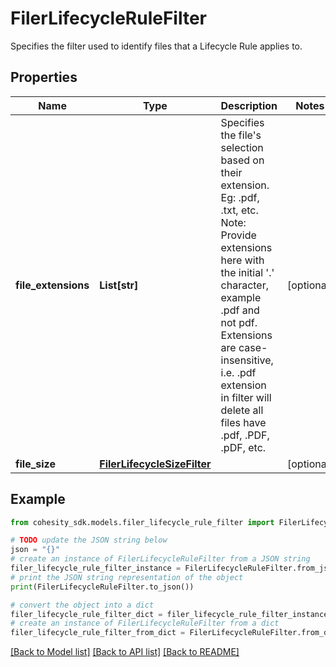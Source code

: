 # FilerLifecycleRuleFilter

Specifies the filter used to identify files that a Lifecycle Rule applies to.

## Properties

Name | Type | Description | Notes
------------ | ------------- | ------------- | -------------
**file_extensions** | **List[str]** | Specifies the file&#39;s selection based on their extension. Eg: .pdf, .txt, etc. Note: Provide extensions here with the initial &#39;.&#39; character, example .pdf and not pdf. Extensions are case-insensitive, i.e. .pdf extension in filter will delete all files have .pdf, .PDF, .pDF, etc. | [optional] 
**file_size** | [**FilerLifecycleSizeFilter**](FilerLifecycleSizeFilter.md) |  | [optional] 

## Example

```python
from cohesity_sdk.models.filer_lifecycle_rule_filter import FilerLifecycleRuleFilter

# TODO update the JSON string below
json = "{}"
# create an instance of FilerLifecycleRuleFilter from a JSON string
filer_lifecycle_rule_filter_instance = FilerLifecycleRuleFilter.from_json(json)
# print the JSON string representation of the object
print(FilerLifecycleRuleFilter.to_json())

# convert the object into a dict
filer_lifecycle_rule_filter_dict = filer_lifecycle_rule_filter_instance.to_dict()
# create an instance of FilerLifecycleRuleFilter from a dict
filer_lifecycle_rule_filter_from_dict = FilerLifecycleRuleFilter.from_dict(filer_lifecycle_rule_filter_dict)
```
[[Back to Model list]](../README.md#documentation-for-models) [[Back to API list]](../README.md#documentation-for-api-endpoints) [[Back to README]](../README.md)


